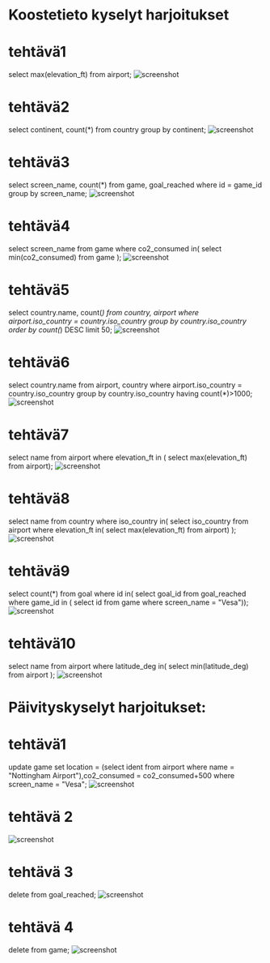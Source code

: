 
# Koostetieto kyselyt harjoitukset
# tehtävä1
select max(elevation_ft)
from airport;
![screenshot](tehtava1-5.png)

# tehtävä2
select continent, count(*)
from country
group by continent;
![screenshot](tehtava2-5.png)

# tehtävä3
select screen_name, count(*)
from game, goal_reached
where id = game_id
group by screen_name;
![screenshot](tehtava3-5.png)

# tehtävä4
select screen_name
from game 
where co2_consumed in(
select min(co2_consumed) 
from game 
);
![screenshot](tehtava4-5.png)

# tehtävä5
select country.name, count(*)
from country, airport
where airport.iso_country = country.iso_country
group by country.iso_country
order by count(*) DESC
limit 50;
![screenshot](tehtava5-5.png)

# tehtävä6
select country.name
from airport, country
where airport.iso_country = country.iso_country
group by country.iso_country
having count(*)>1000;
![screenshot](tehtava6-5.png)

# tehtävä7
select name
from airport
where elevation_ft in (
select max(elevation_ft)
from airport);
![screenshot](tehtava7-5.png)

# tehtävä8
select name
from country
where iso_country in(
select iso_country
from airport
where elevation_ft in(
select max(elevation_ft)
from airport)
);
![screenshot](tehtava8-5.png)

# tehtävä9
select count(*)
from goal
where id in(
select goal_id
from goal_reached
where game_id in (
select id
from game
where screen_name = "Vesa"));
![screenshot](tehtava9-5.png)


# tehtävä10
select name
from airport
where latitude_deg in(
select min(latitude_deg)
from airport
);
![screenshot](tehtava10-5.png)

# Päivityskyselyt harjoitukset:

# tehtävä1
update game
set location = (select ident from airport where name = "Nottingham Airport"),co2_consumed = co2_consumed+500
where screen_name = "Vesa";
![screenshot](tehtava1-1-5.png)

# tehtävä 2
![screenshot](tehtava2-1-5.png)

# tehtävä 3
delete from goal_reached;
![screenshot](tehtava3-1-5.png)

# tehtävä 4
delete from game;
![screenshot](tehtava4-1-5.png)
